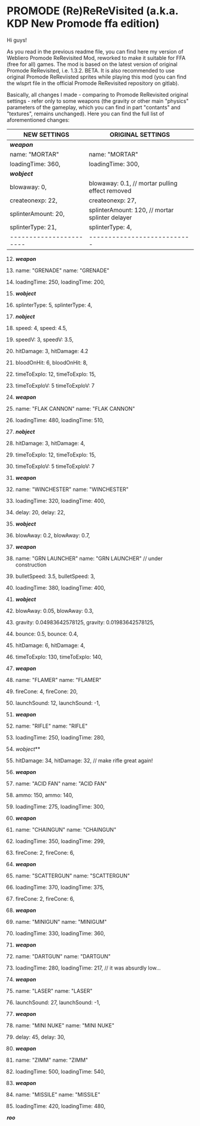 # PROMODE (Re)ReReVisited (a.k.a. KDP New Promode ffa edition)

Hi guys!

As you read in the previous readme file, you can find here my version of Webliero Promode ReRevisited Mod, reworked to make it suitable for FFA (free for all) games. The mod is based on the latest version of original Promode ReRevisited, i.e. 1.3.2. BETA. It is also recommended to use original Promode ReReviisted sprites while playing this mod (you can find the wlsprt file in the official Promode ReRevisited repository on gitlab).

Basically, all changes I made - comparing to Promode ReRevisited original settings - refer only to some weapons (the gravity or other main "physics" parameters of the gameplay, which you can find in part "contants" and "textures", remains unchanged). Here you can find the full list of aforementioned changes:


|  NEW SETTINGS         |      ORIGINAL SETTINGS
|---------------------- |   ------------------------
|***weapon***           
|name: "MORTAR"         |   name: "MORTAR"
|loadingTime: 360,      |   loadingTime: 300,
|***wobject***
|blowaway: 0,           |    blowaway: 0.1,   // mortar pulling effect removed
|createonexp: 22,       |    createonexp: 27,
|splinterAmount: 20,    |    splinterAmount: 120,  // mortar splinter delayer
|splinterType: 21,      |    splinterType: 4,
|-----------------------|---------------------------
12. ***weapon***
13. name: "GRENADE"            name: "GRENADE"
14. loadingTime: 250,          loadingTime: 200,
15. ***wobject***
16. splinterType: 5,           splinterType: 4,
17. ***nobject***
18. speed: 4,                  speed: 4.5,
19. speedV: 3,                 speedV: 3.5,
20. hitDamage: 3,              hitDamage: 4.2
21. bloodOnHit: 6,             bloodOnHit: 8,
22. timeToExplo: 12,           timeToExplo: 15,
23. timeToExploV: 5            timeToExploV: 7

25. ***weapon***
26. name: "FLAK CANNON"        name: "FLAK CANNON"
27. loadingTime: 480,          loadingTime: 510,
28. ***nobject***
29. hitDamage: 3,              hitDamage: 4,
30. timeToExplo: 12,           timeToExplo: 15,
31. timeToExploV: 5            timeToExploV: 7

33. ***weapon***
34. name: "WINCHESTER"         name: "WINCHESTER"
35. loadingTime: 320,          loadingTime: 400,
36. delay: 20,                 delay: 22,
37. ***wobject***
38. blowAway: 0.2,             blowAway: 0.7,

40. ***weapon***
41. name: "GRN LAUNCHER"       name: "GRN LAUNCHER"  // under construction
42. bulletSpeed: 3.5,          bulletSpeed: 3,
43. loadingTime: 380,          loadingTime: 400,
44. ***wobject***
45. blowAway: 0.05,            blowAway: 0.3,
46. gravity: 0.04983642578125, gravity: 0.01983642578125,
47. bounce: 0.5,               bounce: 0.4,
48. hitDamage: 6,              hitDamage: 4,
49. timeToExplo: 130,          timeToExplo: 140,
 
51. ***weapon***
52. name: "FLAMER"             name: "FLAMER"
53. fireCone: 4,               fireCone: 20,
54. launchSound: 12,           launchSound: -1,
 
56. ***weapon***
57. name: "RIFLE"              name: "RIFLE"
58. loadingTime: 250,          loadingTime: 280,
59. *wobject***
60. hitDamage: 34,             hitDamage: 32, // make rifle great again!

62. ***weapon***
63. name: "ACID FAN"           name: "ACID FAN"
64. ammo: 150,                 ammo: 140,
65. loadingTime: 275,          loadingTime: 300,
 
67. ***weapon***
68. name: "CHAINGUN"           name: "CHAINGUN"
69. loadingTime: 350,          loadingTime: 299,
70. fireCone: 2,               fireCone: 6,
 
72. ***weapon***
73. name: "SCATTERGUN"         name: "SCATTERGUN"
74. loadingTime: 370,          loadingTime: 375,
75. fireCone: 2,               fireCone: 6,

77. ***weapon***
78. name: "MINIGUN"            name: "MINIGUM"
79. loadingTime: 330,          loadingTime: 360,
 
81. ***weapon***
82. name: "DARTGUN"            name: "DARTGUN"
83. loadingTime: 280,          loadingTime: 217,  // it was absurdly low...

85. ***weapon***
86. name: "LASER"              name: "LASER"
87. launchSound: 27,           launchSound: -1,

89. ***weapon***
90. name: "MINI NUKE"          name: "MINI NUKE"
91. delay: 45,                 delay: 30,
 
93. ***weapon***
94. name: "ZIMM"               name: "ZIMM"
95. loadingTime: 500,          loadingTime: 540,

97. ***weapon***
98. name: "MISSILE"            name: "MISSILE"
99. loadingTime: 420,          loadingTime: 480,

***roo***
